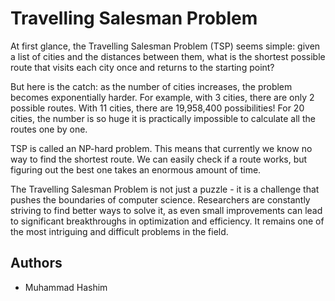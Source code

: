 # Travelling Salesman Problem

At first glance, the Travelling Salesman Problem (TSP) seems simple: given a list of cities and the distances between them, what is the shortest possible route that visits each city once and returns to the starting point?

But here is the catch: as the number of cities increases, the problem becomes exponentially harder. For example, with 3 cities, there are only 2 possible routes. With 11 cities, there are 19,958,400 possibilities! For 20 cities, the number is so huge it is practically impossible to calculate all the routes one by one.

TSP is called an NP-hard problem. This means that currently we know no way to find the shortest route. We can easily check if a route works, but figuring out the best one takes an enormous amount of time.

The Travelling Salesman Problem is not just a puzzle - it is a challenge that pushes the boundaries of computer science. Researchers are constantly striving to find better ways to solve it, as even small improvements can lead to significant breakthroughs in optimization and efficiency. It remains one of the most intriguing and difficult problems in the field.

## Authors
- Muhammad Hashim